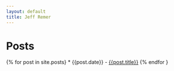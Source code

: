 ```yaml
---
layout: default
title: Jeff Remer
---
```


Posts
======

{% for post in site.posts}
	* {{post.date}} - [{{post.title}}]({{post.url}})
{% endfor }